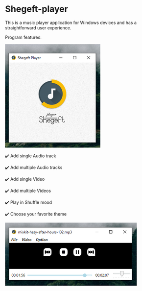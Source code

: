 # Shegeft-player
This is a music player application for Windows devices and has a straightforward user experience.

Program features:

![Logo](https://github.com/Ardesh1r/Shegeft-player/blob/main/screenshot-01.PNG?raw=true)

✔️ Add single Audio track

✔️ Add multiple Audio tracks

✔️ Add single Video

✔️ Add multiple Videos

✔️ Play in Shuffle mood

✔️ Choose your favorite theme

![Logo](https://github.com/Ardesh1r/Shegeft-player/blob/main/screenshot-02.PNG?raw=true)

